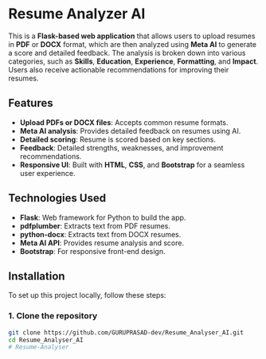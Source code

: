 # Resume Analyzer AI

This is a **Flask-based web application** that allows users to upload resumes in **PDF** or **DOCX** format, which are then analyzed using **Meta AI** to generate a score and detailed feedback. The analysis is broken down into various categories, such as **Skills**, **Education**, **Experience**, **Formatting**, and **Impact**. Users also receive actionable recommendations for improving their resumes.

## Features

- **Upload PDFs or DOCX files**: Accepts common resume formats.
- **Meta AI analysis**: Provides detailed feedback on resumes using AI.
- **Detailed scoring**: Resume is scored based on key sections.
- **Feedback**: Detailed strengths, weaknesses, and improvement recommendations.
- **Responsive UI**: Built with **HTML**, **CSS**, and **Bootstrap** for a seamless user experience.

## Technologies Used

- **Flask**: Web framework for Python to build the app.
- **pdfplumber**: Extracts text from PDF resumes.
- **python-docx**: Extracts text from DOCX resumes.
- **Meta AI API**: Provides resume analysis and score.
- **Bootstrap**: For responsive front-end design.

## Installation

To set up this project locally, follow these steps:

### 1. Clone the repository

```bash
git clone https://github.com/GURUPRASAD-dev/Resume_Analyser_AI.git
cd Resume_Analyser_AI
# Resume-Analyser
